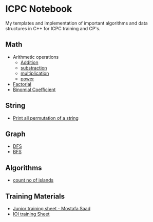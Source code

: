 # ICPC Notebook
My templates and implementation of important algorithms and data structures in C++ for ICPC training and CP's.

## Math
  - Arithmetic operations
    - [ Addition](https://github.com/kingjuno/icpc_training/blob/master/math/sum.cpp)
    - [substraction](https://github.com/kingjuno/icpc_training/blob/master/math/substraction.cpp)
    - [ multiplication](https://github.com/kingjuno/icpc_training/blob/master/math/multiplication.cpp)
    - [ power](https://github.com/kingjuno/icpc_training/blob/master/math/power.cpp)
  - [Factorial](https://github.com/kingjuno/icpc_training/blob/master/math/factorial.cpp)
  - [Binomial Coefficient](https://github.com/kingjuno/icpc_training/blob/master/math/binomial_coefficient.cpp)
  
## String
  - [Print all permutation of a string](https://github.com/kingjuno/icpc_training/blob/master/string/permutation.cpp)
 
## Graph
  - [DFS](https://github.com/kingjuno/icpc_training/blob/master/graph/DFS.cpp)
  - [BFS](https://github.com/kingjuno/icpc_training/blob/master/graph/BFS.cpp)

## Algorithms
  - [count no of islands](https://github.com/kingjuno/icpc_training/blob/master/algorithms/no_of_islands.cpp)
  
## Training Materials
  - [Junior training sheet - Mostafa Saad](https://github.com/kingjuno/icpc_training/blob/master/training%20materials/Junior%20training%20sheet.xlsx)
  - [IOI training Sheet](https://github.com/kingjuno/icpc_training/blob/master/training%20materials/IOI%20Sheet.xlsx)
